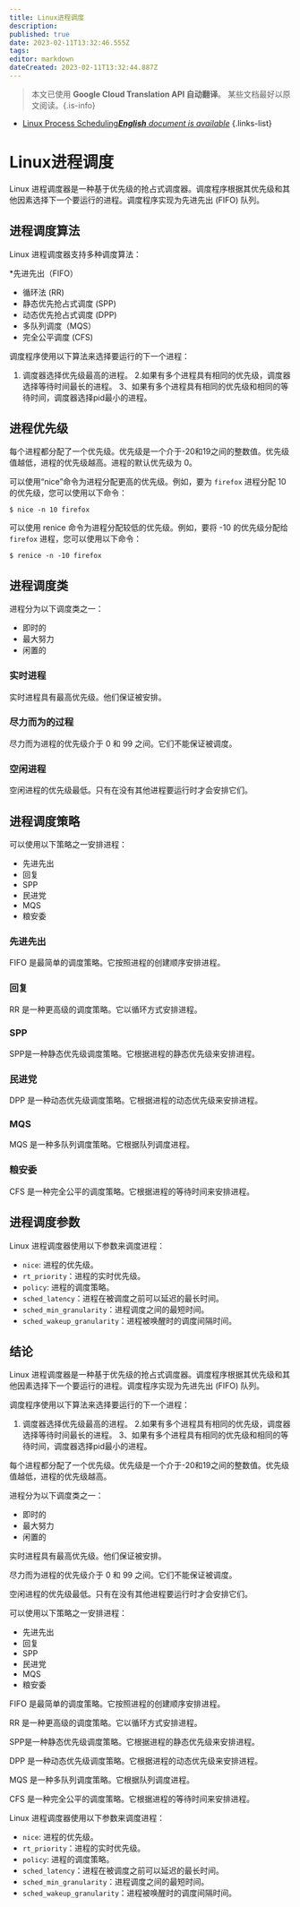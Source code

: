 ```yaml
---
title: Linux进程调度
description: 
published: true
date: 2023-02-11T13:32:46.555Z
tags: 
editor: markdown
dateCreated: 2023-02-11T13:32:44.887Z
---
```


> 本文已使用 **Google Cloud Translation API 自动翻译**。
某些文档最好以原文阅读。{.is-info}



- [Linux Process Scheduling***English** document is available*](/en/Knowledge-base/Linux/linux-process-scheduling)
{.links-list}


# Linux进程调度

Linux 进程调度器是一种基于优先级的抢占式调度器。调度程序根据其优先级和其他因素选择下一个要运行的进程。调度程序实现为先进先出 (FIFO) 队列。

## 进程调度算法

Linux 进程调度器支持多种调度算法：

*先进先出（FIFO）
* 循环法 (RR)
* 静态优先抢占式调度 (SPP)
* 动态优先抢占式调度 (DPP)
* 多队列调度（MQS）
* 完全公平调度 (CFS)

调度程序使用以下算法来选择要运行的下一个进程：

1. 调度器选择优先级最高的进程。
2.如果有多个进程具有相同的优先级，调度器选择等待时间最长的进程。
3、如果有多个进程具有相同的优先级和相同的等待时间，调度器选择pid最小的进程。

## 进程优先级

每个进程都分配了一个优先级。优先级是一个介于-20和19之间的整数值。优先级值越低，进程的优先级越高。进程的默认优先级为 0。

可以使用“nice”命令为进程分配更高的优先级。例如，要为 `firefox` 进程分配 10 的优先级，您可以使用以下命令：

```
$ nice -n 10 firefox
```

可以使用 renice 命令为进程分配较低的优先级。例如，要将 -10 的优先级分配给 `firefox` 进程，您可以使用以下命令：

```
$ renice -n -10 firefox
```

## 进程调度类

进程分为以下调度类之一：

* 即时的
* 最大努力
* 闲置的

### 实时进程

实时进程具有最高优先级。他们保证被安排。

### 尽力而为的过程

尽力而为进程的优先级介于 0 和 99 之间。它们不能保证被调度。

### 空闲进程

空闲进程的优先级最低。只有在没有其他进程要运行时才会安排它们。

## 进程调度策略

可以使用以下策略之一安排进程：

* 先进先出
* 回复
* SPP
* 民进党
* MQS
* 粮安委

### 先进先出

FIFO 是最简单的调度策略。它按照进程的创建顺序安排进程。

### 回复

RR 是一种更高级的调度策略。它以循环方式安排进程。

### SPP

SPP是一种静态优先级调度策略。它根据进程的静态优先级来安排进程。

### 民进党

DPP 是一种动态优先级调度策略。它根据进程的动态优先级来安排进程。

### MQS

MQS 是一种多队列调度策略。它根据队列调度进程。

### 粮安委

CFS 是一种完全公平的调度策略。它根据进程的等待时间来安排进程。

## 进程调度参数

Linux 进程调度器使用以下参数来调度进程：

* `nice`: 进程的优先级。
* `rt_priority`：进程的实时优先级。
* `policy`: 进程的调度策略。
* `sched_latency`：进程在被调度之前可以延迟的最长时间。
* `sched_min_granularity`：进程调度之间的最短时间。
* `sched_wakeup_granularity`：进程被唤醒时的调度间隔时间。

## 结论

Linux 进程调度器是一种基于优先级的抢占式调度器。调度程序根据其优先级和其他因素选择下一个要运行的进程。调度程序实现为先进先出 (FIFO) 队列。

调度程序使用以下算法来选择要运行的下一个进程：

1. 调度器选择优先级最高的进程。
2.如果有多个进程具有相同的优先级，调度器选择等待时间最长的进程。
3、如果有多个进程具有相同的优先级和相同的等待时间，调度器选择pid最小的进程。

每个进程都分配了一个优先级。优先级是一个介于-20和19之间的整数值。优先级值越低，进程的优先级越高。

进程分为以下调度类之一：

* 即时的
* 最大努力
* 闲置的

实时进程具有最高优先级。他们保证被安排。

尽力而为进程的优先级介于 0 和 99 之间。它们不能保证被调度。

空闲进程的优先级最低。只有在没有其他进程要运行时才会安排它们。

可以使用以下策略之一安排进程：

* 先进先出
* 回复
* SPP
* 民进党
* MQS
* 粮安委

FIFO 是最简单的调度策略。它按照进程的创建顺序安排进程。

RR 是一种更高级的调度策略。它以循环方式安排进程。

SPP是一种静态优先级调度策略。它根据进程的静态优先级来安排进程。

DPP 是一种动态优先级调度策略。它根据进程的动态优先级来安排进程。

MQS 是一种多队列调度策略。它根据队列调度进程。

CFS 是一种完全公平的调度策略。它根据进程的等待时间来安排进程。

Linux 进程调度器使用以下参数来调度进程：

* `nice`: 进程的优先级。
* `rt_priority`：进程的实时优先级。
* `policy`: 进程的调度策略。
* `sched_latency`：进程在被调度之前可以延迟的最长时间。
* `sched_min_granularity`：进程调度之间的最短时间。
* `sched_wakeup_granularity`：进程被唤醒时的调度间隔时间。